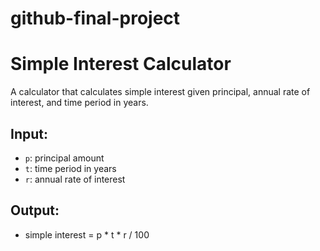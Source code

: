 # github-final-project
# Simple Interest Calculator
A calculator that calculates simple interest given principal, annual rate of interest, and time period in years.

## Input:
- `p`: principal amount
- `t`: time period in years
- `r`: annual rate of interest

## Output:
- simple interest = p * t * r / 100
